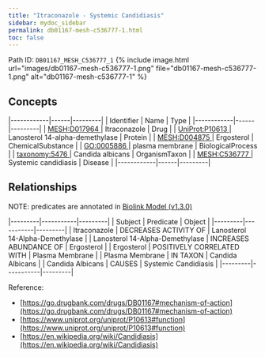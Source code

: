 ```yaml
---
title: "Itraconazole - Systemic Candidiasis"
sidebar: mydoc_sidebar
permalink: db01167-mesh-c536777-1.html
toc: false 
---
```



Path ID: `DB01167_MESH_C536777_1`
{% include image.html url="images/db01167-mesh-c536777-1.png" file="db01167-mesh-c536777-1.png" alt="db01167-mesh-c536777-1" %}

## Concepts

|------------|------|---------|
| Identifier | Name | Type    |
|------------|------|---------|
| <a href="https://identifiers.org/MESH:D017964">MESH:D017964 </a> | Itraconazole | Drug |
| <a href="https://identifiers.org/UniProt:P10613">UniProt:P10613 </a> | Lanosterol 14-alpha-demethylase | Protein |
| <a href="https://identifiers.org/MESH:D004875">MESH:D004875 </a> | Ergosterol | ChemicalSubstance |
| <a href="https://identifiers.org/GO:0005886">GO:0005886 </a> | plasma membrane | BiologicalProcess |
| <a href="https://identifiers.org/taxonomy:5476">taxonomy:5476 </a> | Candida albicans | OrganismTaxon |
| <a href="https://identifiers.org/MESH:C536777">MESH:C536777 </a> | Systemic candidiasis | Disease |
|------------|------|---------|

## Relationships


NOTE: predicates are annotated in <a href="https://github.com/biolink/biolink-model/releases/tag/v1.3.0">Biolink Model (v1.3.0)</a>

|---------|-----------|---------|
| Subject | Predicate | Object  |
|---------|-----------|---------|
| Itraconazole | DECREASES ACTIVITY OF | Lanosterol 14-Alpha-Demethylase |
| Lanosterol 14-Alpha-Demethylase | INCREASES ABUNDANCE OF | Ergosterol |
| Ergosterol | POSITIVELY CORRELATED WITH | Plasma Membrane |
| Plasma Membrane | IN TAXON | Candida Albicans |
| Candida Albicans | CAUSES | Systemic Candidiasis |
|---------|-----------|---------|

Reference: 
  - [https://go.drugbank.com/drugs/DB01167#mechanism-of-action](https://go.drugbank.com/drugs/DB01167#mechanism-of-action)
  - [https://www.uniprot.org/uniprot/P10613#function](https://www.uniprot.org/uniprot/P10613#function)
  - [https://en.wikipedia.org/wiki/Candidiasis](https://en.wikipedia.org/wiki/Candidiasis)
